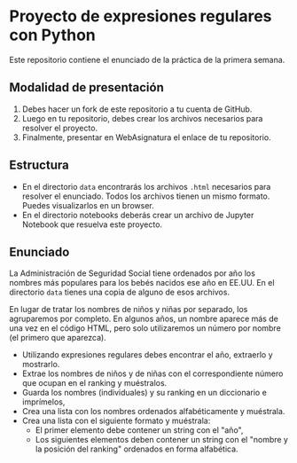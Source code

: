 # Proyecto de expresiones regulares con Python 

Este repositorio contiene el enunciado de la práctica de la primera semana.

## Modalidad de presentación

1. Debes hacer un fork de este repositorio a tu cuenta de GitHub.
2. Luego en tu repositorio, debes crear los archivos necesarios para resolver el proyecto.
3. Finalmente, presentar en WebAsignatura el enlace de tu repositorio.

## Estructura

- En el directorio `data` encontrarás los archivos `.html` necesarios para resolver el enunciado. Todos los archivos tienen un mismo formato. Puedes visualizarlos en un browser.
- En el directorio notebooks deberás crear un archivo de Jupyter Notebook que resuelva este proyecto.

## Enunciado

La Administración de Seguridad Social tiene ordenados por año los nombres más populares para los bebés nacidos ese año en EE.UU. En el directorio `data` tienes una copia de alguno de esos archivos.

En lugar de tratar los nombres de niños y niñas por separado, los agruparemos por completo. En algunos años, un nombre aparece más de una vez en el código HTML, pero solo utilizaremos un número por nombre (el primero que aparezca).

- Utilizando expresiones regulares debes encontrar el año, extraerlo y mostrarlo.
- Extrae los nombres de niños y de niñas con el correspondiente número que ocupan en el ranking y muéstralos.
- Guarda los nombres (individuales) y su ranking en un diccionario e imprímelos,
- Crea una lista con los nombres ordenados alfabéticamente y muéstrala.
- Crea una lista con el siguiente formato y muéstrala:
  - El primer elemento debe contener un string con el "año",
  - Los siguientes elementos deben contener un string con el "nombre y la posición del ranking" ordenados en forma alfabética.